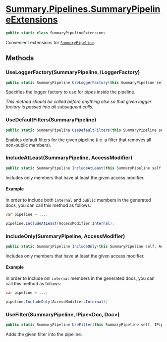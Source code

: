 # [Summary.Pipelines.SummaryPipelineExtensions](../src/Core/Pipelines/SummaryPipelineExtensions.cs#L9)
```cs
public static class SummaryPipelineExtensions
```

Convenient extensions for [`SummaryPipeline`](./SummaryPipeline.md).

## Methods
### UseLoggerFactory(SummaryPipeline, ILoggerFactory)
```cs
public static SummaryPipeline UseLoggerFactory(this SummaryPipeline self, ILoggerFactory factory)
```

Specifies the logger factory to use for pipes inside the pipeline.

_This method should be called _before_ anything else so that_
_given logger factory is passed into all subsequent calls._

### UseDefaultFilters(SummaryPipeline)
```cs
public static SummaryPipeline UseDefaultFilters(this SummaryPipeline self)
```

Enables default filters for the given pipeline (i.e. a filter that removes all non-public members).

### IncludeAtLeast(SummaryPipeline, AccessModifier)
```cs
public static SummaryPipeline IncludeAtLeast(this SummaryPipeline self, AccessModifier access)
```

Includes only members that have at least the given access modifier.

#### Example
In order to include both `internal` and `public` members in the generated docs,
you can call this method as follows:
```cs
var pipeline = ...;

pipeline.IncludeAtLeast(AccessModifier.Internal);
```

### IncludeOnly(SummaryPipeline, AccessModifier)
```cs
public static SummaryPipeline IncludeOnly(this SummaryPipeline self, AccessModifier access)
```

Includes only members that have at least the given access modifier.

#### Example
In order to include onl `internal` members in the generated docs,
you can call this method as follows:
```cs
var pipeline = ...;

pipeline.IncludeOnly(AccessModifier.Internal);
```

### UseFilter(SummaryPipeline, IPipe<Doc, Doc>)
```cs
public static SummaryPipeline UseFilter(this SummaryPipeline self, IPipe<Doc, Doc> filter)
```

Adds the given filter into the pipeline.

